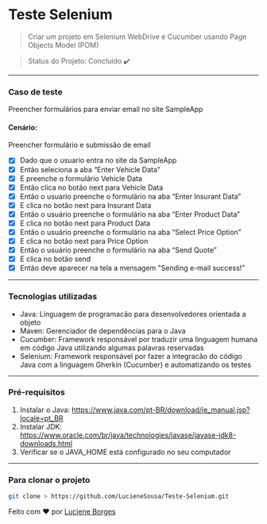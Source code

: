 # Teste Selenium

> Criar um projeto em Selenium WebDrive e Cucumber usando Page Objects Model (POM) <br>

> Status do Projeto: Concluído :heavy_check_mark:<br>


---------------------------------------------------------------------------
### Caso de teste <br>
Preencher formulários para enviar email no site SampleApp<br>

#### Cenário:<br>
Preencher formulário e submissão de email

- [x] Dado que o usuario entra no site da SampleApp
- [x] Então seleciona a aba “Enter Vehicle Data”
- [x] E preenche o formulário Vehicle Data
- [x] Então clica no botão next para Vehicle Data
- [x] Então o usuario preenche o formulário na aba “Enter Insurant Data”
- [x] E clica no botão next para Insurant Data
- [x] Então o usuário preenche o formulário na aba “Enter Product Data”
- [x] E clica no botão next para Product Data
- [x] Então o usuário preenche o formulário na aba “Select Price Option”
- [x] E clica no botão next para Price Option
- [x] Então o usuário preenche o formulário na aba “Send Quote”
- [x] E clica no botão send
- [x] Então deve aparecer na tela a mensagem "Sending e-mail success!"

---------------------------------------------------------------------------
### Tecnologias utilizadas<br>

   *  Java: Linguagem de programacão para desenvolvedores orientada a objeto<br>
   *  Maven: Gerenciador de dependências para o Java<br>
   *  Cucumber: Framework responsável por traduzir uma linguagem humana em código Java utilizando algumas palavras reservadas<br>
   *  Selenium: Framework responsável por fazer a integracão do código Java com a linguagem Gherkin (Cucumber) e automatizando os testes<br>
---------------------------------------------------------------------------
### Pré-requisitos<br>

   1. Instalar o Java: https://www.java.com/pt-BR/download/ie_manual.jsp?locale=pt_BR<br>
   2. Instalar JDK: https://www.oracle.com/br/java/technologies/javase/javase-jdk8-downloads.html<br>
   3. Verificar se o JAVA_HOME está configurado no seu computador<br>

---------------------------------------------------------------------------     
### Para clonar o projeto<br> 

```bash
git clone > https://github.com/LucieneSousa/Teste-Selenium.git
```

Feito com :heart: por <a href="https://github.com/LucieneSousa" target="_blank">Luciene Borges</a>

